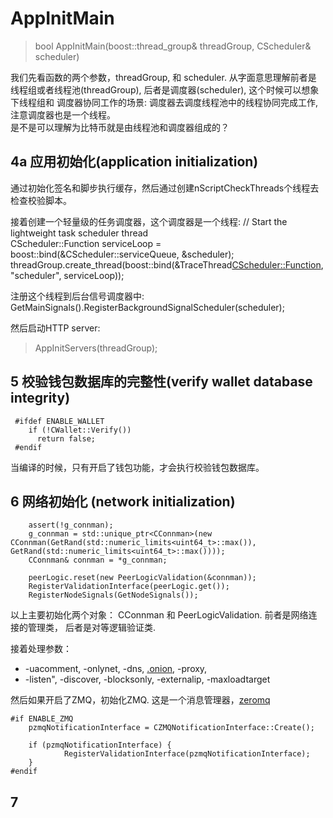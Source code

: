 # AppInitMain

>bool AppInitMain(boost::thread_group& threadGroup, CScheduler& scheduler)

我们先看函数的两个参数，threadGroup, 和 scheduler. 从字面意思理解前者是
线程组或者线程池(threadGroup), 后者是调度器(scheduler), 这个时候可以想象下线程组和
调度器协同工作的场景: 调度器去调度线程池中的线程协同完成工作,注意调度器也是一个线程。     
是不是可以理解为比特币就是由线程池和调度器组成的？

## 4a 应用初始化(application initialization)
通过初始化签名和脚步执行缓存，然后通过创建nScriptCheckThreads个线程去检查校验脚本。

接着创建一个轻量级的任务调度器，这个调度器是一个线程:
	    // Start the lightweight task scheduler thread                  
    	    CScheduler::Function serviceLoop = boost::bind(&CScheduler::serviceQueue, &scheduler);                             
    	    threadGroup.create_thread(boost::bind(&TraceThread<CScheduler::Function>, "scheduler", serviceLoop));</code></pre>		                         
                   
注册这个线程到后台信号调度器中:
	    GetMainSignals().RegisterBackgroundSignalScheduler(scheduler);                 
                       
然后启动HTTP server:         
>AppInitServers(threadGroup);            

## 5 校验钱包数据库的完整性(verify wallet database integrity)
     #ifdef ENABLE_WALLET                  
        if (!CWallet::Verify())                  
          return false;                   
     #endif                  
   
当编译的时候，只有开启了钱包功能，才会执行校验钱包数据库。

## 6 网络初始化 (network initialization)      
	    assert(!g_connman);
	    g_connman = std::unique_ptr<CConnman>(new CConnman(GetRand(std::numeric_limits<uint64_t>::max()), GetRand(std::numeric_limits<uint64_t>::max())));
	    CConnman& connman = *g_connman;

	    peerLogic.reset(new PeerLogicValidation(&connman));
	    RegisterValidationInterface(peerLogic.get());
	    RegisterNodeSignals(GetNodeSignals());      
以上主要初始化两个对象： CConnman 和 PeerLogicValidation. 前者是网络连接的管理类， 后者是对等逻辑验证类.                   

接着处理参数：                     
* -uacomment, -onlynet, -dns, [.onion][onion], -proxy,                                
* -listen", -discover, -blocksonly, -externalip, -maxloadtarget                      

然后如果开启了ZMQ，初始化ZMQ. 这是一个消息管理器，[zeromq][zmq]
<pre><code>#if ENABLE_ZMQ 
    pzmqNotificationInterface = CZMQNotificationInterface::Create();

    if (pzmqNotificationInterface) {
            RegisterValidationInterface(pzmqNotificationInterface);
    }
#endif</code></pre>		

## 7






[onion]:https://en.wikipedia.org/wiki/.onion
[zmq]:http://zeromq.org